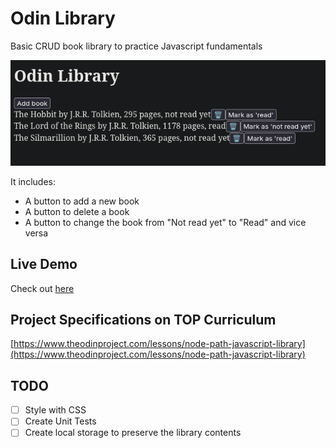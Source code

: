 # Odin Library

Basic CRUD book library to practice Javascript fundamentals

![Odin Library](./odin-library.png)

It includes:

- A button to add a new book
- A button to delete a book
- A button to change the book from "Not read yet" to "Read" and vice versa

## Live Demo

Check out [here]()

## Project Specifications on TOP Curriculum

[https://www.theodinproject.com/lessons/node-path-javascript-library](https://www.theodinproject.com/lessons/node-path-javascript-library)

## TODO

- [ ] Style with CSS
- [ ] Create Unit Tests
- [ ] Create local storage to preserve the library contents
